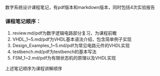 数字系统设计课程笔记，有pdf版本和markdown版本，同时包括4次实验报告
### 课程笔记顺序：
1. review.md/pdf为数字逻辑电路部分复习，为课程前瞻
2. VHDL_1~5.md/pdf为VHDL基本语法介绍，包含简单例子实现
3. Design_Examples_1~5.md/pdf为常见电路元件的VHDL实现
4. testbench.md/pdf为testbench的基本写法
5. FSM_1~2.md/pdf为有限状态机的原理以及VHDL实现

上述笔记顺序为课程讲解顺序
